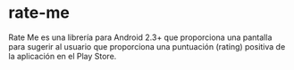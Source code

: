 rate-me
=======

Rate Me es una librería para Android 2.3+ que proporciona una pantalla para sugerir al usuario que proporciona una puntuación (rating) positiva de la aplicación en el Play Store.
